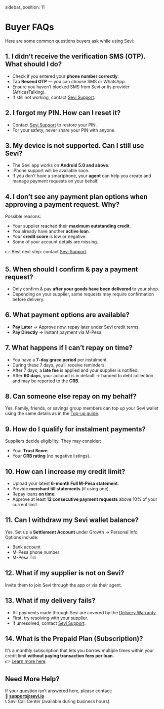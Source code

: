 sidebar_position: 11

# Buyer FAQs  

Here are some common questions buyers ask while using Sevi:  


## 1. I didn’t receive the verification SMS (OTP). What should I do?  
- Check if you entered your **phone number correctly**.  
- Tap **Resend OTP** — you can choose SMS or WhatsApp.  
- Ensure you haven’t blocked SMS from Sevi or its provider (AfricasTalking).  
- If still not working, contact [Sevi Support](/docs/about/support).  


## 2. I forgot my PIN. How can I reset it?  
- Contact [Sevi Support](/docs/about/support) to restore your PIN.  
- For your safety, never share your PIN with anyone.  


## 3. My device is not supported. Can I still use Sevi?  
- The Sevi app works on **Android 5.0 and above**.  
- iPhone support will be available soon.  
- If you don’t have a smartphone, your **agent** can help you create and manage payment requests on your behalf.  


## 4. I don’t see any payment plan options when approving a payment request. Why?  
Possible reasons:  
- Your supplier reached their **maximum outstanding credit**.  
- You already have another **active loan**.  
- Your **credit score** is low or negative.  
- Some of your account details are missing.  

👉 Best next step: contact [Sevi Support](/docs/about/support).  


## 5. When should I confirm & pay a payment request?  
- Only confirm & pay **after your goods have been delivered** to your shop.  
- Depending on your supplier, some requests may require confirmation before delivery.  


## 6. What payment options are available?  
- **Pay Later** → Approve now, repay later under Sevi credit terms.  
- **Pay Directly** → Instant payment via M-Pesa.  


## 7. What happens if I can’t repay on time?  
- You have a **7-day grace period** per instalment.  
- During these 7 days, you’ll receive reminders.  
- After 7 days, a **late fee** is applied and your supplier is notified.  
- After **90 days**, your account is in default → handed to debt collection and may be reported to the **CRB**.  


## 8. Can someone else repay on my behalf?  
Yes. Family, friends, or savings group members can top up your Sevi wallet using the same details as in the [Top-up guide](/docs/buyer/topup).  


## 9. How do I qualify for instalment payments?  
Suppliers decide eligibility. They may consider:  
- Your **Trust Score**.  
- Your **CRB rating** (no negative listings).  


## 10. How can I increase my credit limit?  
- Upload your latest **6-month Full M-Pesa statement**.  
- Provide **merchant till statements** (if using one).  
- Repay loans **on time**.  
- Approve at least **12 consecutive payment requests** above 10% of your current limit.  


## 11. Can I withdraw my Sevi wallet balance?  
Yes. Set up a **Settlement Account** under Growth → Personal Info.  
Options include:  
- Bank account  
- M-Pesa phone number  
- M-Pesa Till  


## 12. What if my supplier is not on Sevi?  
Invite them to join Sevi through the app or via their agent.  


## 13. What if my delivery fails?  
- All payments made through Sevi are covered by the [Delivery Warranty](/docs/buyer/benefits-and-policies/buyerProtection).  
- First, try resolving with your supplier.  
- If unresolved, contact [Sevi Support](/docs/about/support).  


## 14. What is the Prepaid Plan (Subscription)?  
It’s a monthly subscription that lets you borrow multiple times within your credit limit **without paying transaction fees per loan**.  
👉 [Learn more here](/docs/buyer/subscriptions/prepaid-plan).  


## Need More Help?  
If your question isn’t answered here, please contact:  
📧 **support@sevi.io**  
📞 Sevi Call Center (available during business hours).  
